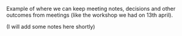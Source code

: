 Example of where we can keep meeting notes, decisions and other outcomes from meetings (like the workshop we had on 13th april).

(I will add some notes here shortly)
